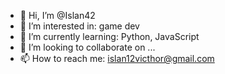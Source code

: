 - 👋 Hi, I’m @Islan42
- 👀 I’m interested in: game dev
- 🌱 I’m currently learning: Python, JavaScript
- 💞️ I’m looking to collaborate on ...
- 📫 How to reach me: islan12victhor@gmail.com
    

<!---
Islan42/Islan42 is a ✨ special ✨ repository because its `README.md` (this file) appears on your GitHub profile.
You can click the Preview link to take a look at your changes.
--->
